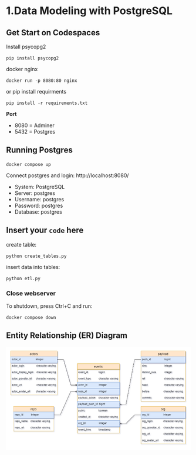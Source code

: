 # 1.Data Modeling with PostgreSQL

## Get Start on Codespaces

Install psycopg2
`````````````````````````````````````````````
pip install psycopg2
`````````````````````````````````````````````
docker nginx
`````````````````````````````````````````````
docker run -p 8080:80 nginx
`````````````````````````````````````````````

or pip install requirments
`````````````````````````````````````````````
pip install -r requirements.txt
`````````````````````````````````````````````

**Port**  

* 8080 = Adminer
* 5432 = Postgres

## Running Postgres

`````````````````````````````````````````````
docker compose up
`````````````````````````````````````````````

Connect postgres and login: http://localhost:8080/

* System: PostgreSQL
* Server: postgres
* Username: postgres
* Password: postgres
* Database: postgres

## Insert your `code` here

create table:
`````````````````````````````````````````````
python create_tables.py
`````````````````````````````````````````````

insert data into tables:
`````````````````````````````````````````````
python etl.py
`````````````````````````````````````````````

### Close webserver

To shutdown, press Ctrl+C and run: 
`````````````````````````````````````````````
docker compose down
`````````````````````````````````````````````


## Entity Relationship (ER) Diagram


![](https://github.com/yana-a-pak/Assignments-dw-and-bi/blob/main/01-data-modeling-i/ERD-01%20DW%20%26%20BI.png)